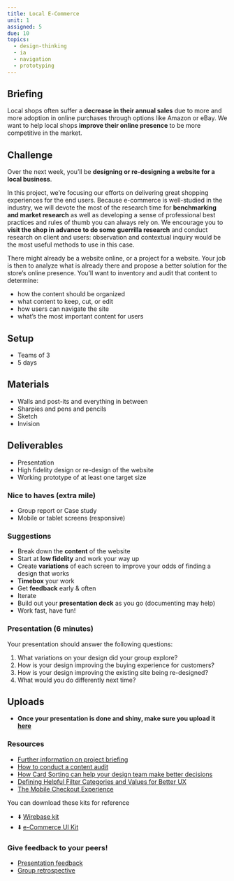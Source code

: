 ```yaml
---
title: Local E-Commerce
unit: 1
assigned: 5
due: 10
topics:
  - design-thinking
  - ia
  - navigation
  - prototyping
---
```

## Briefing

Local shops often suffer a **decrease in their annual sales** due to more and more adoption in online purchases through options like Amazon or eBay. We want to help local shops **improve their online presence** to be more competitive in the market.

## Challenge

Over the next week, you’ll be **designing or re-designing a website for a local business**.

In this project, we’re focusing our efforts on delivering great shopping experiences for the end users. Because e-commerce is well-studied in the industry, we will devote the most of the research time for **benchmarking and market research** as well as developing a sense of professional best practices and rules of thumb you can always rely on. We encourage you to **visit the shop in advance to do some guerrilla research** and conduct research on client and users: observation and contextual inquiry would be the most useful methods to use in this case.

There might already be a website online, or a project for a website. Your job is then to analyze what is already there and propose a better solution for the store’s online presence.
You’ll want to inventory and audit that content to determine:

* how the content should be organized
* what content to keep, cut, or edit
* how users can navigate the site
* what’s the most important content for users

## Setup

* Teams of 3
* 5 days

## Materials

* Walls and post-its and everything in between
* Sharpies and pens and pencils
* Sketch
* Invision

## Deliverables

* Presentation
* High fidelity design or re-design of the website
* Working prototype of at least one target size

### Nice to haves (extra mile)

* Group report or Case study
* Mobile or tablet screens (responsive)

### Suggestions

* Break down the **content** of the website
* Start at **low fidelity** and work your way up
* Create **variations** of each screen to improve your odds of finding a design that works
* **Timebox** your work
* Get **feedback** early & often
* Iterate
* Build out your **presentation deck** as you go (documenting may help)
* Work fast, have fun!

### Presentation (6 minutes)

Your presentation should answer the following questions:

1. What variations on your design did your group explore?
2. How is your design improving the buying experience for customers?
3. How is your design improving the existing site being re-designed?
4. What would you do differently next time?

## Uploads

* **Once your presentation is done and shiny, make sure you upload it** [**here**](https://drive.google.com/drive/u/2/folders/1bJrfEqg4NI4zIIorzvsGP4n78pamoqJZ)

### Resources

* [Further information on project briefing](http://materials.ironhack.com/s/B13_Gmka7)
* [How to conduct a content audit](https://uxmastery.com/how-to-conduct-a-content-audit/)
* [How Card Sorting can help your design team make better decisions](https://medium.muz.li/how-card-sorting-can-help-your-design-team-make-better-decisions-86c0456ed02c)
* [Defining Helpful Filter Categories and Values for Better UX](https://www.nngroup.com/articles/filter-categories-values)
* [The Mobile Checkout Experience](https://www.nngroup.com/articles/mobile-checkout-ux/)

You can download these kits for reference

* ⬇️ [Wirebase kit](https://s3-eu-west-1.amazonaws.com/ih-uxui-resources/wirebase.sketch)
* ⬇️ [e-Commerce UI Kit](https://s3-eu-west-1.amazonaws.com/ih-uxui-resources/fashion_e-commerce_UIKit.sketch)

### Give feedback to your peers!

* [Presentation feedback](https://drive.google.com/drive/u/2/folders/1bHpX701sjIdgCYis4T5matW4OBYquLxY)
* [Group retrospective](https://drive.google.com/drive/u/2/folders/1zt7u5MYLNAqXHDQ8yPnrd5jlx-YvLRLX)

